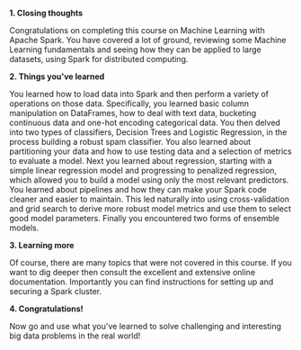 **1. Closing thoughts**

Congratulations on completing this course on Machine Learning with Apache Spark. You have covered a lot of ground, reviewing some Machine Learning fundamentals and seeing how they can be applied to large datasets, using Spark for distributed computing.

**2. Things you've learned**

You learned how to load data into Spark and then perform a variety of operations on those data. Specifically, you learned basic column manipulation on DataFrames, how to deal with text data, bucketing continuous data and one-hot encoding categorical data. You then delved into two types of classifiers, Decision Trees and Logistic Regression, in the process building a robust spam classifier. You also learned about partitioning your data and how to use testing data and a selection of metrics to evaluate a model. Next you learned about regression, starting with a simple linear regression model and progressing to penalized regression, which allowed you to build a model using only the most relevant predictors. You learned about pipelines and how they can make your Spark code cleaner and easier to maintain. This led naturally into using cross-validation and grid search to derive more robust model metrics and use them to select good model parameters. Finally you encountered two forms of ensemble models.

**3. Learning more**

Of course, there are many topics that were not covered in this course. If you want to dig deeper then consult the excellent and extensive online documentation. Importantly you can find instructions for setting up and securing a Spark cluster.

**4. Congratulations!**

Now go and use what you've learned to solve challenging and interesting big data problems in the real world!